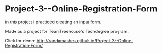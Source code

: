 # Project-3--Online-Registration-Form

In this project I practiced creating an input form.

Made as a project for TeamTreehouse's Techdegree program.

Click for demo:
http://randomashes.github.io/Project-3--Online-Registration-Form/
